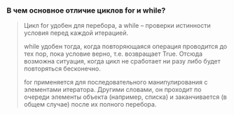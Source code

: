 ### В чем основное отличие циклов for и while?

> Цикл for удобен для перебора, а while – проверки истинности условия перед каждой итерацией.
> 
> while удобен тогда, когда повторяющаяся операция проводится до тех пор, пока условие верно, т.е. возвращает True. Отсюда возможна ситуация, когда цикл не сработает ни разу либо будет повторяться бесконечно. 
> 
> for применяется для последовательного манипулирования с элементами итератора. Другими словами, он проходит по очереди элементы объекта (например, списка) и заканчивается (в общем случае) после их полного перебора.
